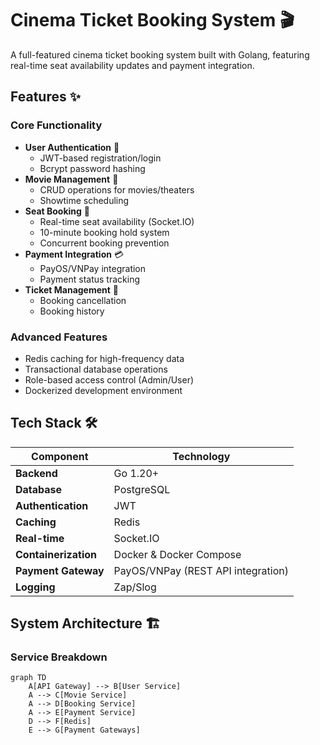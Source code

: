 # Cinema Ticket Booking System 🎬

A full-featured cinema ticket booking system built with Golang, featuring real-time seat availability updates and payment integration.

## Features ✨

### Core Functionality
- **User Authentication** 🔐
  - JWT-based registration/login
  - Bcrypt password hashing
- **Movie Management** 🎥
  - CRUD operations for movies/theaters
  - Showtime scheduling
- **Seat Booking** 💺
  - Real-time seat availability (Socket.IO)
  - 10-minute booking hold system
  - Concurrent booking prevention
- **Payment Integration** 💳
  - PayOS/VNPay integration
  - Payment status tracking
- **Ticket Management** 🎫
  - Booking cancellation
  - Booking history

### Advanced Features
- Redis caching for high-frequency data
- Transactional database operations
- Role-based access control (Admin/User)
- Dockerized development environment

## Tech Stack 🛠️

| Component              | Technology                          |
|------------------------|-------------------------------------|
| **Backend**            | Go 1.20+                           |
| **Database**           | PostgreSQL                          |
| **Authentication**      | JWT                                 |
| **Caching**            | Redis                               |
| **Real-time**          | Socket.IO                           |
| **Containerization**   | Docker & Docker Compose             |
| **Payment Gateway**     | PayOS/VNPay (REST API integration)  |
| **Logging**            | Zap/Slog                            |

## System Architecture 🏗️

### Service Breakdown
```mermaid
graph TD
    A[API Gateway] --> B[User Service]
    A --> C[Movie Service]
    A --> D[Booking Service]
    A --> E[Payment Service]
    D --> F[Redis]
    E --> G[Payment Gateways]
